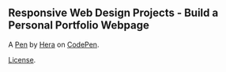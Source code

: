 Responsive Web Design Projects - Build a Personal Portfolio Webpage
-------------------------------------------------------------------


A [Pen](https://codepen.io/hera_08/pen/gOwQzbK) by [Hera](https://codepen.io/hera_08) on [CodePen](https://codepen.io).

[License](https://codepen.io/hera_08/pen/gOwQzbK/license).